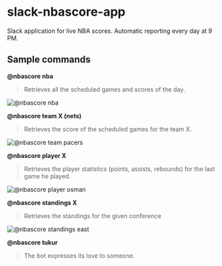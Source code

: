 # slack-nbascore-app
Slack application for live NBA scores. Automatic reporting every day at 9 PM.

## Sample commands

**@nbascore nba**
> Retrieves all the scheduled games and scores of the day.

![@nbascore nba](https://i.imgur.com/rT6uSZ8.png)

**@nbascore team X (nets)**
> Retrieves the score of the scheduled games for the team X.

![@nbascore team pacers](https://i.imgur.com/pUIy2uy.png)


**@nbascore player X**
> Retrieves the player statistics (points, assists, rebounds) for the last game he played.

![@nbascore player osman](https://i.imgur.com/w235MRn.png)


**@nbascore standings X**
> Retrieves the standings for the given conference

![@nbascore standings east](https://i.imgur.com/sGAYm7N.png)


**@nbascore tukur**
> The bot expresses its love to someone.
